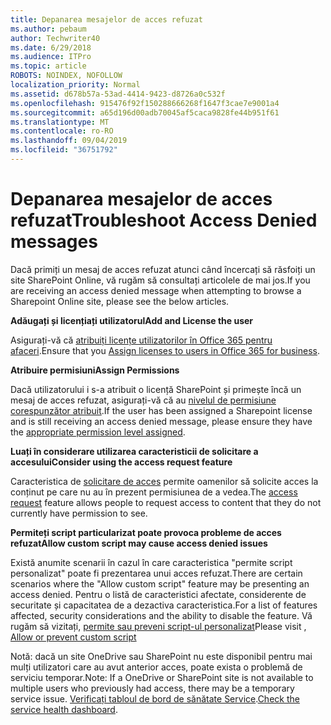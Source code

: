 ```yaml
---
title: Depanarea mesajelor de acces refuzat
ms.author: pebaum
author: Techwriter40
ms.date: 6/29/2018
ms.audience: ITPro
ms.topic: article
ROBOTS: NOINDEX, NOFOLLOW
localization_priority: Normal
ms.assetid: d678b57a-53ad-4414-9423-d8726a0c532f
ms.openlocfilehash: 915476f92f150288666268f1647f3cae7e9001a4
ms.sourcegitcommit: a65d196d00adb70045af5caca9828fe44b951f61
ms.translationtype: MT
ms.contentlocale: ro-RO
ms.lasthandoff: 09/04/2019
ms.locfileid: "36751792"
---
```

# <a name="troubleshoot-access-denied-messages"></a><span data-ttu-id="96eb2-102">Depanarea mesajelor de acces refuzat</span><span class="sxs-lookup"><span data-stu-id="96eb2-102">Troubleshoot Access Denied messages</span></span>

<span data-ttu-id="96eb2-103">Dacă primiți un mesaj de acces refuzat atunci când încercați să răsfoiți un site SharePoint Online, vă rugăm să consultați articolele de mai jos.</span><span class="sxs-lookup"><span data-stu-id="96eb2-103">If you are receiving an access denied message when attempting to browse a Sharepoint Online site, please see the below articles.</span></span>

<span data-ttu-id="96eb2-104">**Adăugați și licențiați utilizatorul**</span><span class="sxs-lookup"><span data-stu-id="96eb2-104">**Add and License the user**</span></span>

<span data-ttu-id="96eb2-105">Asigurați-vă că [atribuiți licențe utilizatorilor în Office 365 pentru afaceri](https://docs.microsoft.com/office365/admin/subscriptions-and-billing/assign-licenses-to-users?view=o365-worldwide&amp;tabs=One).</span><span class="sxs-lookup"><span data-stu-id="96eb2-105">Ensure that you [Assign licenses to users in Office 365 for business](https://docs.microsoft.com/office365/admin/subscriptions-and-billing/assign-licenses-to-users?view=o365-worldwide&amp;tabs=One).</span></span>

<span data-ttu-id="96eb2-106">**Atribuire permisiuni**</span><span class="sxs-lookup"><span data-stu-id="96eb2-106">**Assign Permissions**</span></span>

<span data-ttu-id="96eb2-107">Dacă utilizatorului i s-a atribuit o licență SharePoint și primește încă un mesaj de acces refuzat, asigurați-vă că au [nivelul de permisiune corespunzător atribuit](https://docs.microsoft.com/sharepoint/understanding-permission-levels).</span><span class="sxs-lookup"><span data-stu-id="96eb2-107">If the user has been assigned a Sharepoint license and is still receiving an access denied message, please ensure they have the [appropriate permission level assigned](https://docs.microsoft.com/sharepoint/understanding-permission-levels).</span></span>

<span data-ttu-id="96eb2-108">**Luați în considerare utilizarea caracteristicii de solicitare a accesului**</span><span class="sxs-lookup"><span data-stu-id="96eb2-108">**Consider using the access request feature**</span></span>

<span data-ttu-id="96eb2-109">Caracteristica de [solicitare de acces](https://support.office.com/article/Set-up-and-manage-access-requests-94B26E0B-2822-49D4-929A-8455698654B3) permite oamenilor să solicite acces la conținut pe care nu au în prezent permisiunea de a vedea.</span><span class="sxs-lookup"><span data-stu-id="96eb2-109">The [access request](https://support.office.com/article/Set-up-and-manage-access-requests-94B26E0B-2822-49D4-929A-8455698654B3) feature allows people to request access to content that they do not currently have permission to see.</span></span> 

<span data-ttu-id="96eb2-110">**Permiteți script particularizat poate provoca probleme de acces refuzat**</span><span class="sxs-lookup"><span data-stu-id="96eb2-110">**Allow custom script may cause access denied issues**</span></span>

<span data-ttu-id="96eb2-111">Există anumite scenarii în cazul în care caracteristica "permite script personalizat" poate fi prezentarea unui acces refuzat.</span><span class="sxs-lookup"><span data-stu-id="96eb2-111">There are certain scenarios where the "Allow custom script" feature may be presenting an access denied.</span></span> <span data-ttu-id="96eb2-112">Pentru o listă de caracteristici afectate, considerente de securitate și capacitatea de a dezactiva caracteristica.</span><span class="sxs-lookup"><span data-stu-id="96eb2-112">For a list of features affected, security considerations and the ability to disable the feature.</span></span> <span data-ttu-id="96eb2-113">Vă rugăm să vizitați, [permite sau preveni script-ul personalizat](https://docs.microsoft.com/sharepoint/allow-or-prevent-custom-script)</span><span class="sxs-lookup"><span data-stu-id="96eb2-113">Please visit , [Allow or prevent custom script](https://docs.microsoft.com/sharepoint/allow-or-prevent-custom-script)</span></span>

<span data-ttu-id="96eb2-114">Notă: dacă un site OneDrive sau SharePoint nu este disponibil pentru mai mulți utilizatori care au avut anterior acces, poate exista o problemă de serviciu temporar.</span><span class="sxs-lookup"><span data-stu-id="96eb2-114">Note: If a OneDrive or SharePoint site is not available to multiple users who previously had access, there may be a temporary service issue.</span></span> <span data-ttu-id="96eb2-115">[Verificați tabloul de bord de sănătate Service](https://portal.office.com/adminportal/home#/servicehealth).</span><span class="sxs-lookup"><span data-stu-id="96eb2-115">[Check the service health dashboard](https://portal.office.com/adminportal/home#/servicehealth).</span></span>


  


